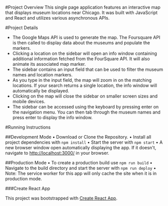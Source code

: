 #Project Overview
This single page application features an interactive map that displays museum locations near Chicago. It was built with JavaScript and React and utilizes various asynchronous APIs.

#Project Details

- The Google Maps API is used to generate the map. The Foursquare API is then called to display data about the museums and populate the markers.
- Clicking a location on the sidebar will open an info window containing additional information fetched from the FourSquare API. It will also animate its associated map marker.
- The sidebar contains an input field that can be used to filter the museum names and location markers.
- As you type in the input field, the map will zoom in on the matching locations. If your search returns a single location, the info window will automatically be displayed.
- Clicking on the map will close the sidebar on smaller screen sizes and mobile devices.
- The sidebar can be accessed using the keyboard by pressing enter on the navigation menu. You can then tab through the museum names and press enter to display the info window.

#Running Instructions

##Development Mode
• Download or Clone the Repository.
• Install all project dependencies with `npm install`
• Start the server with `npm start`
• A new browser window open automatically displaying the app. If it doesn't, navigate to [http://localhost:3000/](http://localhost:3000/) in your browser.

##Production Mode
• To create a production build use `npm run build`
• Navigate to the build directory and start the server with `npm run deploy`
• Note: The service worker for this app will only cache the site when it is in production mode.

###Create React App

This project was bootstrapped with [Create React App](https://github.com/facebookincubator/create-react-app).
